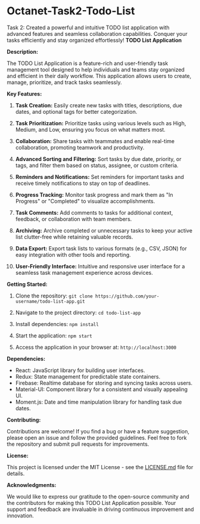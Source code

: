 # Octanet-Task2-Todo-List
Task 2: Created a powerful and intuitive TODO list application with advanced features and seamless collaboration capabilities. Conquer your tasks efficiently and stay organized effortlessly!
**TODO List Application**



**Description:**

The TODO List Application is a feature-rich and user-friendly task management tool designed to help individuals and teams stay organized and efficient in their daily workflow. This application allows users to create, manage, prioritize, and track tasks seamlessly.

**Key Features:**

1. **Task Creation:** Easily create new tasks with titles, descriptions, due dates, and optional tags for better categorization.

2. **Task Prioritization:** Prioritize tasks using various levels such as High, Medium, and Low, ensuring you focus on what matters most.

3. **Collaboration:** Share tasks with teammates and enable real-time collaboration, promoting teamwork and productivity.

4. **Advanced Sorting and Filtering:** Sort tasks by due date, priority, or tags, and filter them based on status, assignee, or custom criteria.

5. **Reminders and Notifications:** Set reminders for important tasks and receive timely notifications to stay on top of deadlines.

6. **Progress Tracking:** Monitor task progress and mark them as "In Progress" or "Completed" to visualize accomplishments.

7. **Task Comments:** Add comments to tasks for additional context, feedback, or collaboration with team members.

8. **Archiving:** Archive completed or unnecessary tasks to keep your active list clutter-free while retaining valuable records.

9. **Data Export:** Export task lists to various formats (e.g., CSV, JSON) for easy integration with other tools and reporting.

10. **User-Friendly Interface:** Intuitive and responsive user interface for a seamless task management experience across devices.

**Getting Started:**

1. Clone the repository: `git clone https://github.com/your-username/todo-list-app.git`

2. Navigate to the project directory: `cd todo-list-app`

3. Install dependencies: `npm install`

4. Start the application: `npm start`

5. Access the application in your browser at: `http://localhost:3000`

**Dependencies:**

- React: JavaScript library for building user interfaces.
- Redux: State management for predictable state containers.
- Firebase: Realtime database for storing and syncing tasks across users.
- Material-UI: Component library for a consistent and visually appealing UI.
- Moment.js: Date and time manipulation library for handling task due dates.

**Contributing:**

Contributions are welcome! If you find a bug or have a feature suggestion, please open an issue and follow the provided guidelines. Feel free to fork the repository and submit pull requests for improvements.

**License:**

This project is licensed under the MIT License - see the [LICENSE.md](LICENSE.md) file for details.

**Acknowledgments:**

We would like to express our gratitude to the open-source community and the contributors for making this TODO List Application possible. Your support and feedback are invaluable in driving continuous improvement and innovation.
